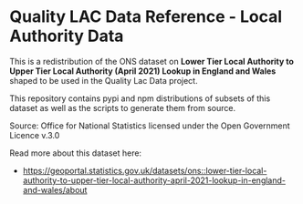 # Quality LAC Data Reference - Local Authority Data

This is a redistribution of the ONS dataset on **Lower Tier Local Authority to
Upper Tier Local Authority (April 2021) Lookup in England and Wales** shaped 
to be used in the Quality Lac Data project.

This repository contains pypi and npm distributions of
subsets of this dataset as well as the scripts to
generate them from source.

Source: Office for National Statistics licensed under the Open Government Licence v.3.0

Read more about this dataset here:

* https://geoportal.statistics.gov.uk/datasets/ons::lower-tier-local-authority-to-upper-tier-local-authority-april-2021-lookup-in-england-and-wales/about
